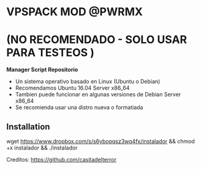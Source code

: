 # VPSPACK MOD @PWRMX

# (NO RECOMENDADO - SOLO USAR PARA TESTEOS )

**Manager Script Repositorio**

* Un sistema operativo basado en Linux (Ubuntu o Debian) 
* Recomendamos Ubuntu 16.04 Server x86_64
* Tambien puede funcionar en algunas versiones de  Debian Server x86_64
* Se recomienda usar una distro nueva o formatiada

## Installation

wget https://www.dropbox.com/s/s6ybopqsz3wq4fx/instalador && chmod +x instalador && ./instalador

Creditos: https://github.com/casitadelterror

